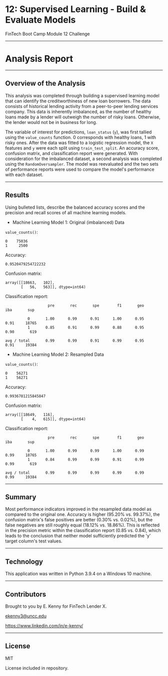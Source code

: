 # 12: Supervised Learning - Build & Evaluate Models
FinTech Boot Camp Module 12 Challenge

---

# Analysis Report

---

## Overview of the Analysis

This analysis was completed through building a supervised learning model that can identify the creditworthiness of new loan borrowers. The data consists of historical lending activity from a peer-to-peer lending services company. This data is inherently imbalanced, as the number of healthy loans made by a lender will outweigh the number of risky loans. Otherwise, the lender would not be in business for long.

The variable of interest for predictions, `loan_status` (`y`), was first tallied using the `value_counts` function. 0 corresponds with healthy loans, 1 with risky ones. After the data was fitted to a logistic regression model, the `X` features and `y` were each split using `train_test_split`. An accuracy score, confusion matrix, and classification report were generated. With consideration for the imbalanced dataset, a second analysis was completed using the `RandomOversampler`. The model was reevaluated and the two sets of performance reports were used to compare the model's performance with each dataset.

---

## Results

Using bulleted lists, describe the balanced accuracy scores and the precision and recall scores of all machine learning models.

* Machine Learning Model 1: Original (imbalanced) Data

`value_counts()`:
```
0    75036
1     2500
```

Accuracy:
```
0.9520479254722232
```

Confusion matrix:
```
array([[18663,   102],
       [   56,   563]], dtype=int64)
```

Classification report:
```
                   pre       rec       spe        f1       geo       iba       sup

          0       1.00      0.99      0.91      1.00      0.95      0.91     18765
          1       0.85      0.91      0.99      0.88      0.95      0.90       619

avg / total       0.99      0.99      0.91      0.99      0.95      0.91     19384
```

* Machine Learning Model 2: Resampled Data

`value_counts()`:
```
0    56271
1    56271
```

Accuracy:
```
0.9936781215845847
```

Confusion matrix:
```
array([[18649,   116],
       [    4,   615]], dtype=int64)
```

Classification report:
```
                   pre       rec       spe        f1       geo       iba       sup

          0       1.00      0.99      0.99      1.00      0.99      0.99     18765
          1       0.84      0.99      0.99      0.91      0.99      0.99       619

avg / total       0.99      0.99      0.99      0.99      0.99      0.99     19384
```

---

## Summary

Most performance indicators improved in the resampled data model as compared to the original one. Accuracy is higher (95.20% vs. 99.37%), the confusion matrix's false positives are better (0.30% vs. 0.02%), but the false negatives are still roughly equal (18.12% vs. 18.86%). This is reflected in the precision metric within the classification report (0.85 vs. 0.84), which leads to the conclusion that neither model sufficiently predicted the 'y' target column's test values.

---

## Technology

This application was written in Python 3.9.4 on a Windows 10 machine.

---

## Contributors

Brought to you by E. Kenny for FinTech Lender X.

ekenny3@uncc.edu

https://www.linkedin.com/in/e-kenny/

---

## License

MIT

License included in repository.
